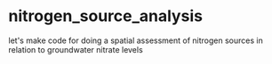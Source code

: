 # nitrogen_source_analysis
let's make code for doing a spatial assessment of nitrogen sources in relation to groundwater nitrate levels
